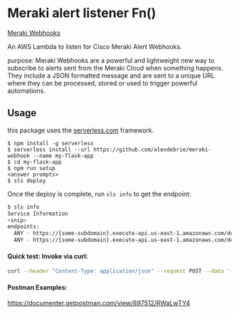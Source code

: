 # Meraki alert listener Fn()     
[Meraki Webhooks](https://create.meraki.io/guides/webhooks/)      

An AWS Lambda to listen for Cisco Meraki Alert Webhooks.

purpose: Meraki Webhooks are a powerful and lightweight new way to subscribe to alerts sent from the Meraki Cloud when something happens. They include a JSON formatted message and are sent to a unique URL where they can be processed, stored or used to trigger powerful automations.

## Usage      

this package uses the [serverless.com](https://serverless.com) framework.    

```
$ npm install -g serverless
$ serverless install --url https://github.com/alexdebrie/meraki-webhook --name my-flask-app
$ cd my-flask-app
$ npm run setup
<answer prompts>
$ sls deploy
```

Once the deploy is complete, run `sls info` to get the endpoint:

```sh
$ sls info
Service Information
<snip>
endpoints:
  ANY - https://{some-subdomain}.execute-api.us-east-1.amazonaws.com/dev <-- Endpoint
  ANY - https://{some-subdomain}.execute-api.us-east-1.amazonaws.com/dev/{proxy+}
```

#### Quick test: Invoke via curl:     

````sh
curl --header "Content-Type: application/json" --request POST --data '{"something":"xyz","somethingelse":"xyz"}' https://{some-subdomain}.execute-api.us-east-1.amazonaws.com/dev
````

#### Postman Examples:    
https://documenter.getpostman.com/view/897512/RWaLwTY4 


